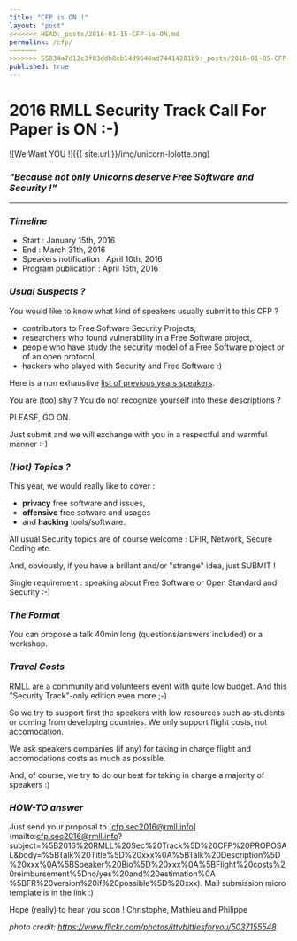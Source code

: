 ```yaml
---
title: "CFP is ON !"
layout: "post"
<<<<<<< HEAD:_posts/2016-01-15-CFP-is-ON.md
permalink: /cfp/
=======
>>>>>>> 55834a7d12c3f03ddb8cb14d9648ad74414281b9:_posts/2016-01-05-CFP-is-ON.md
published: true 
---
```


# 2016 RMLL Security Track Call For Paper is ON :-)

![We Want YOU !]({{ site.url }}/img/unicorn-lolotte.png)

### _"Because not only Unicorns deserve Free Software and Security !"_

---

### _Timeline_

* Start : January 15th, 2016
* End   : March 31th, 2016
* Speakers notification : April 10th, 2016
* Program publication : April 15th, 2016

### _Usual Suspects ?_
You would like to know what kind of speakers usually submit to this CFP ?

* contributors to Free Software Security Projects,
* researchers who found vulnerability in a Free Software project,
* people who have study the security model of a Free Software project or of an open protocol,
* hackers who played with Security and Free Software :)

Here is a non exhaustive [list of previous years speakers](https://sec2016.rmll.info/#archives).

You are (too) shy ? You do not recognize yourself into these descriptions ?

PLEASE, GO ON.

Just submit and we will exchange with you in a respectful and warmful manner :-)

### _(Hot) Topics ?_

This year, we would really like to cover :

* **privacy** free software and issues, 
* **offensive** free sotware and usages
* and **hacking** tools/software.

All usual Security topics are of course welcome : DFIR, Network, Secure Coding etc.

And, obviously, if you have a brillant and/or "strange" idea, just SUBMIT ! 

Single requirement : speaking about Free Software or Open Standard and Security :-)

### _The Format_

You can propose a talk 40min long (questions/answers included) or a workshop.

### _Travel Costs_

RMLL are a community and volunteers event with quite low budget. And this "Security Track"-only edition even more ;-)

So we try to support first the speakers with low resources such as students or coming from developing countries. We only support flight costs, not accomodation.

We ask speakers companies (if any) for taking in charge flight and accomodations costs as much as possible. 

And, of course, we try to do our best for taking in charge a majority of speakers :)

### _HOW-TO answer_ 
Just send your proposal to [cfp.sec2016@rmll.info](mailto:cfp.sec2016@rmll.info?subject=%5B2016%20RMLL%20Sec%20Track%5D%20CFP%20PROPOSAL&amp;body=%5BTalk%20Title%5D%20xxx%0A%5BTalk%20Description%5D%20xxx%0A%5BSpeaker%20Bio%5D%20xxx%0A%5BFlight%20costs%20reimbursement%5Dno/yes%20and%20estimation%0A %5BFR%20version%20if%20possible%5D%20xxx). Mail submission micro template is in the link :) 

Hope (really) to hear you soon !
Christophe, Mathieu and Philippe

_photo credit: https://www.flickr.com/photos/ittybittiesforyou/5037155548_

